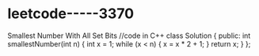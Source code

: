 # leetcode-----3370
Smallest Number With All Set Bits
//code in C++
class Solution {
public:
    int smallestNumber(int n) {
        int x = 1;
        while (x < n) {
            x = x * 2 + 1;
        }
        return x;
    }
};
